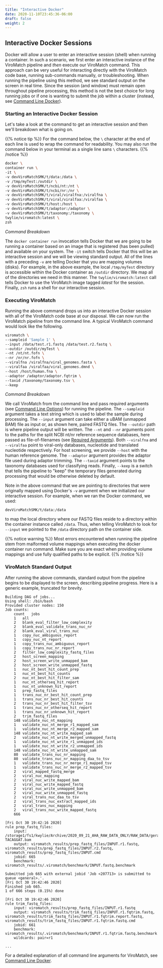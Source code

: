 ```yaml
---
title: "Interactive Docker"
date: 2020-11-10T23:45:36-06:00
draft: false
weight: 2
---
```


## Interactive Docker Sessions

Docker will allow a user to enter an interactive session (shell) when running a container. In such a scenario, we first enter an interactive instance of the ViroMatch pipeline and _then_ execute our ViroMatch command. This approach can be very useful for interacting directly with the ViroMatch code base, running sub-commands manually, or troubleshooting. When running the pipeline using this method, we see standard output on the screen in real time. Since the session (and window) must remain open throughout pipeline processing, this method is not the best choice for long running jobs or if one is wanting to submit the job within a cluster (instead, see [Command Line Docker](https://twylie.github.io/viromatch/execution/cli_docker/)).

### Starting an Interactive Docker Session

Let's take a look at the command to get an interactive session and then we'll breakdown what is going on.

{{% notice tip %}}
For the command below, the `\` character at the end of each line is used to wrap the command for readability. You may also run the command below in your terminal as a single line sans `\` characters.
{{% /notice %}}

```bash
docker \
container run \
-it \
-v devViroMatchSMK/t/data:/data \
-v /tmp/myTest:/outdir \
-v devViroMatchSMK/t/ncbi/nt:/nt \
-v devViroMatchSMK/t/ncbi/nr:/nr \
-v devViroMatchSMK/t/viral/viralfna:/viralfna \
-v devViroMatchSMK/t/viral/viralfaa:/viralfaa \
-v devViroMatchSMK/t/host:/host \
-v devViroMatchSMK/t/adaptor:/adaptor \
-v devViroMatchSMK/t/taxonomy:/taxonomy \
twylie/viromatch:latest \
zsh
```

_Command Breakdown_

The `docker container run` invocation tells Docker that we are going to be running a container based on an image that is registered (has been pulled) and available on your system. The `-it` switch tells Docker that this will be an interactive session and we will be viewing standard output. All of the lines with a preceding `-v` are telling Docker that you are mapping volumes (disks). For example, in the above example, the local `/tmp/myTest` directory is accessible within the Docker container as `/outdir` directory. We map all of the directories we need in this manner. The `twylie/viromatch:latest` call tells Docker to use the ViroMatch image tagged _latest_ for the session. Finally, `zsh` runs a shell for our interactive session.

### Executing ViroMatch 

Running the above command drops us into an interactive Docker session with all of the ViroMatch code base at our disposal. We can now run the ViroMatch pipeline from the command line. A typical ViroMatch command would look like the following.

```bash
viromatch \
--sampleid 'Sample 1' \
--input /data/test.r1.fastq /data/test.r2.fastq \
--outdir /outdir/myTest \
--nt /nt/nt.fofn \
--nr /nr/nr.fofn \
--viralfna /viralfna/viral_genomes.fasta \
--viralfaa /viralfaa/viral_genomes.dmnd \
--host /host/human.fna \
--adaptor /adaptor/adaptor.fqtrim \
--taxid /taxonomy/taxonomy.tsv \
--keep
```

_Command Breakdown_

We call ViroMatch from the command line and pass required arguments (see [Command Line Options](https://twylie.github.io/viromatch/execution/cli_args/#command-line-options)) for running the pipeline. The `--sampleid` argument takes a text string which is used to label the sample during processing. The `--input` argument can take either a uBAM (unmapped BAM) file as input or, as shown here, paired FASTQ files. The `--outdir` path is where pipeline output will be written. The `--nt` and `--nr` arguments point to the paths for the split NCBI nt/nr reference sequence databases, here passed as file-of-filenames (see [Required Arguments](https://twylie.github.io/viromatch/execution/cli_args/#required-arguments)). Both `--viralfna` and `--viralfaa` point to viral-only databases, nucleotide and translated nucleotide respectively. For host screening, we provide `--host` with the human reference genome. The `--adaptor` argument provides the adaptor file used during adaptor trimming. The `--taxid` argument points to the taxonomy databases used for classifying reads. Finally, `--keep` is a switch that tells the pipeline to "keep" the temporary files generated during processing that would be otherwise deleted by default.

Note in the above command that we are pointing to directories that were originally mapped using Docker's `-v` argument when we initialized our interactive session. For example, when we ran the Docker command, we used:

`devViroMatchSMK/t/data:/data`

to map the local directory where our FASTQ files reside to a directory within the container instance called `/data`. Thus, when telling ViroMatch to look for `--input` we pointed to the `/data` directory path on the container side.

{{% notice warning %}}
Most errors encountered when running the pipeline stem from malformed volume mappings when executing the docker container run command. Make sure you are exact when providing volume mappings and use fully qualified paths to be explicit.
{{% /notice %}}

### ViroMatch Standard Output

After running the above commands, standard output from the pipeline begins to be displayed to the screen, describing pipeline progress. Here is a generic example, truncated for brevity.

```plaintext
Building DAG of jobs...
Using shell: /bin/bash
Provided cluster nodes: 150
Job counts:
	count	jobs
	1	all
	2	blank_eval_filter_low_complexity
	2	blank_eval_validate_trans_nuc_nr
	2	blank_eval_viral_trans_nuc
	1	copy_nuc_ambiguous_report
	1	copy_nuc_nt_report
	1	copy_trans_nuc_ambiguous_report
	1	copy_trans_nuc_nr_report
	2	filter_low_complexity_fastq_files
	2	host_screen_mapping
	2	host_screen_write_unmapped_bam
	2	host_screen_write_unmapped_fastq
	1	nuc_nt_best_hit_count_prep
	1	nuc_nt_best_hit_counts
	2	nuc_nt_best_hit_filter_sam
	1	nuc_nt_otherseq_hit_report
	1	nuc_nt_unknown_hit_report
	1	prep_fastq_files
	1	trans_nuc_nr_best_hit_count_prep
	1	trans_nuc_nr_best_hit_counts
	2	trans_nuc_nr_best_hit_filter_tsv
	1	trans_nuc_nr_otherseq_hit_report
	1	trans_nuc_nr_unknown_hit_report
	2	trim_fastq_files
	148	validate_nuc_nt_mapping
	1	validate_nuc_nt_merge_r1_mapped_sam
	1	validate_nuc_nt_merge_r2_mapped_sam
	148	validate_nuc_nt_write_mapped_sam
	2	validate_nuc_nt_write_merged_unmapped_fastq
	1	validate_nuc_nt_write_r1_unmapped_ids
	1	validate_nuc_nt_write_r2_unmapped_ids
	148	validate_nuc_nt_write_unmapped_sam
	80	validate_trans_nuc_nr_mapping
	80	validate_trans_nuc_nr_mapping_daa_to_tsv
	1	validate_trans_nuc_nr_merge_r1_mapped_tsv
	1	validate_trans_nuc_nr_merge_r2_mapped_tsv
	2	viral_mapped_fastq_merge
	2	viral_nuc_mapping
	2	viral_nuc_write_mapped_bam
	2	viral_nuc_write_mapped_fastq
	2	viral_nuc_write_unmapped_bam
	2	viral_nuc_write_unmapped_fastq
	2	viral_trans_nuc_daa_to_tsv
	2	viral_trans_nuc_extract_mapped_ids
	2	viral_trans_nuc_mapping
	2	viral_trans_nuc_write_mapped_fastq
	666

[Fri Oct 30 19:42:16 2020]
rule prep_fastq_files:
    input: /storage1/fs1/kwylie/Archive/2020_09_21_AHA_RAW_DATA_ONLY/RAW_DATA/gerald_HG3LNDSXY_4_GGTTGGAC-TACAGGAT.bam
    output: viromatch_results/prep_fastq_files/INPUT.r1.fastq, viromatch_results/prep_fastq_files/INPUT.r2.fastq, viromatch_results/prep_fastq_files/INPUT.cmd
    jobid: 665
    benchmark: viromatch_results/.viromatch/benchmark/INPUT.fastq.benchmark

Submitted job 665 with external jobid 'Job <207713> is submitted to queue <general>.'.
[Fri Oct 30 19:42:46 2020]
Finished job 665.
1 of 666 steps (0.15%) done

[Fri Oct 30 19:42:46 2020]
rule trim_fastq_files:
    input: viromatch_results/prep_fastq_files/INPUT.r1.fastq
    output: viromatch_results/trim_fastq_files/INPUT.r1.fqtrim.fastq, viromatch_results/trim_fastq_files/INPUT.r1.fqtrim.report.fastq, viromatch_results/trim_fastq_files/INPUT.r1.fqtrim.fastq.cmd
    jobid: 661
    benchmark: viromatch_results/.viromatch/benchmark/INPUT.r1.fqtrim.fastq.benchmark
    wildcards: pair=r1

...

```

For a detailed explanation of all command line arguments for ViroMatch, see [Command Line Docker](https://twylie.github.io/viromatch/execution/cli_docker/).

